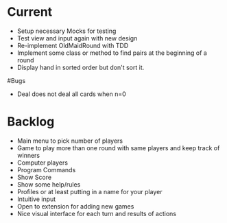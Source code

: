 # Current

* Setup necessary Mocks for testing
* Test view and input again with new design
* Re-implement OldMaidRound with TDD
* Implement some class or method to find pairs at the beginning of a round
* Display hand in sorted order but don't sort it.

#Bugs

* Deal does not deal all cards when n=0

# Backlog

* Main menu to pick number of players
* Game to play more than one round with same players and keep track of winners
* Computer players
* Program Commands
* Show Score
* Show some help/rules
* Profiles or at least putting in a name for your player
* Intuitive input
* Open to extension for adding new games
* Nice visual interface for each turn and results of actions
